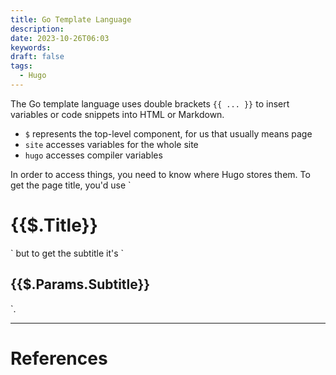 ```yaml
---
title: Go Template Language
description: 
date: 2023-10-26T06:03
keywords: 
draft: false
tags:
  - Hugo
---
```

The Go template language uses double brackets `{{ ... }}` to insert variables or code snippets into HTML or Markdown. 

- `$` represents the top-level component, for us that usually means page
- `site` accesses variables for the whole site
- `hugo` accesses compiler variables

<p>In order to access things, you need to know where Hugo stores them. To get the page title, you'd use `</p> <h1 id="title">{{$.Title}}</h1> <p>` but to get the subtitle it's `</p> <h2 id="params.subtitle">{{$.Params.Subtitle}}</h2> <p>`.</p>

---
# References
